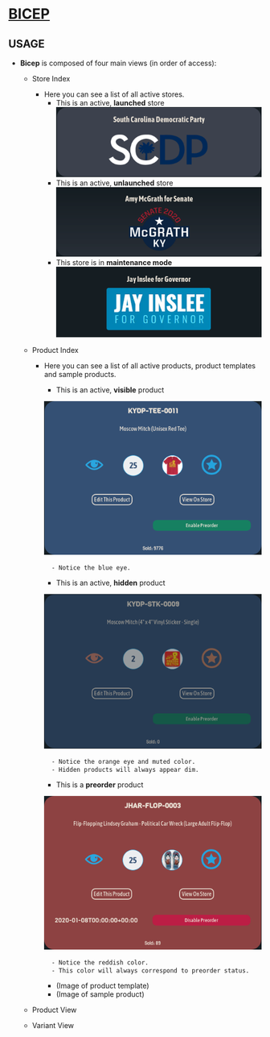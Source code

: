 # [BICEP](https://bicep.bumperapptive.com)

## USAGE
- **Bicep** is composed of four main views (in order of access):
    + Store Index
        - Here you can see a list of all active stores.
            + This is an active, **launched** store
            ![](images/bicep-usage0.png)
            + This is an active, **unlaunched** store
            ![](images/bicep-usage1.png)
            + This store is in **maintenance mode**
            ![](images/bicep-usage2.png)

    + Product Index
        - Here you can see a list of all active products, product templates and sample products.
            + This is an active, **visible** product

            ![](images/bicep-usage3.png)

                - Notice the blue eye.

            + This is an active, **hidden** product

            ![](images/bicep-usage4.png)

                - Notice the orange eye and muted color.
                - Hidden products will always appear dim.

            + This is a **preorder** product

            ![](images/bicep-usage5.png)

                - Notice the reddish color.
                - This color will always correspond to preorder status.
            + (Image of product template)
            + (Image of sample product)

    + Product View
    + Variant View
